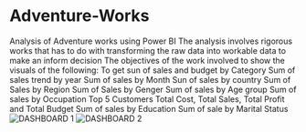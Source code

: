 # Adventure-Works
Analysis of Adventure works using Power BI
The analysis involves rigorous works that has to do with transforming the raw data into workable data to make an inform decision
The objectives of the work involved to show the visuals of the following:
To get sun of sales and budget by Category
Sum of sales trend by year
Sum of sales by Month
Sun of sales by country
Sum of Sales by Region
Sum of Sales by Genger
Sum of sales by Age group
Sum of sales by Occupation
Top 5 Customers
Total Cost, Total Sales, Total Profit and Total Budget
Sum of sales by Education
Sum of sale by Marital Status
![DASHBOARD 1](https://github.com/user-attachments/assets/f2de90f2-9a82-4ae1-99f9-0341964cb2d8)
![DASHBOARD 2](https://github.com/user-attachments/assets/b0a6885f-f7e4-48fa-9a97-97c35220db42)
